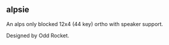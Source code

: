 alpsie
---

An alps only blocked 12x4 (44 key) ortho with speaker support.

Designed by Odd Rocket. 

